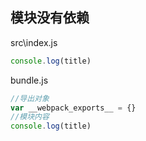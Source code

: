 ## 模块没有依赖

src\index.js

```js
console.log(title)
```

bundle.js

```js
//导出对象
var __webpack_exports__ = {}
//模块内容
console.log(title)
```
